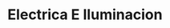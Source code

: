 ---
title: "Electrica E Iluminacion"
url: /naucalpan-de-juarez/electrica-e-iluminacion/
shop: electrónica
---